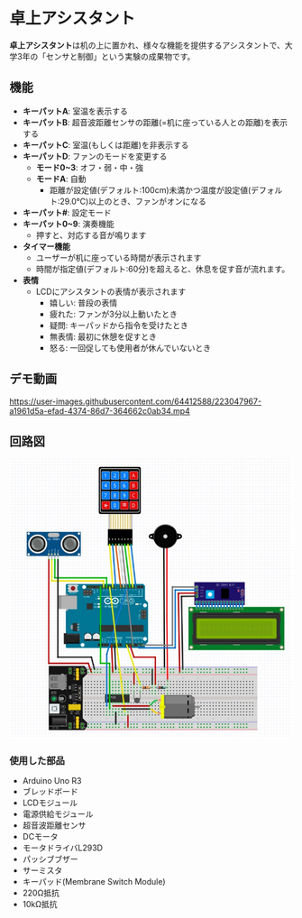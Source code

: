 # 卓上アシスタント

**卓上アシスタント**は机の上に置かれ、様々な機能を提供するアシスタントで、大学3年の「センサと制御」という実験の成果物です。

## 機能

* **キーパットA**: 室温を表示する
* **キーパットB**: 超音波距離センサの距離(=机に座っている人との距離)を表示する
* **キーパットC**: 室温(もしくは距離)を非表示する
* **キーパットD**: ファンのモードを変更する
  * **モード0~3**: オフ・弱・中・強
  * **モードA**: 自動
    * 距離が設定値(デフォルト:100cm)未満かつ温度が設定値(デフォルト:29.0℃)以上のとき、ファンがオンになる
* **キーパット#**: 設定モード
* **キーパット0~9**: 演奏機能
  * 押すと、対応する音が鳴ります
* **タイマー機能**
  * ユーザーが机に座っている時間が表示されます
  * 時間が指定値(デフォルト:60分)を超えると、休息を促す音が流れます。
* **表情**
  * LCDにアシスタントの表情が表示されます
    * 嬉しい: 普段の表情
    * 疲れた: ファンが3分以上動いたとき
    * 疑問: キーパッドから指令を受けたとき
    * 無表情: 最初に休憩を促すとき
    * 怒る: 一回促しても使用者が休んでいないとき

## デモ動画

https://user-images.githubusercontent.com/64412588/223047967-a1961d5a-efad-4374-86d7-364662c0ab34.mp4

## 回路図

![回路図](./assets/circuit-diagram.jpg)

### 使用した部品

* Arduino Uno R3
* ブレッドボード
* LCDモジュール
* 電源供給モジュール
* 超音波距離センサ
* DCモータ
* モータドライバL293D
* パッシブブザー
* サーミスタ
* キーパッド(Membrane Switch Module)
* 220Ω抵抗
* 10kΩ抵抗
